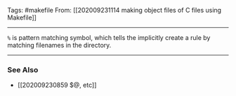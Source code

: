 Tags: #makefile 
From: [[202009231114 making object files of C files using Makefile]]

---
`%` is pattern matching symbol, which tells the implicitly create a rule by matching filenames in the directory.


---
### See Also
- [[202009230859 $@, etc]]